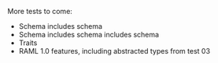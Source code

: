 More tests to come:

* Schema includes schema
* Schema includes schema includes schema
* Traits
* RAML 1.0 features, including abstracted types from test 03
